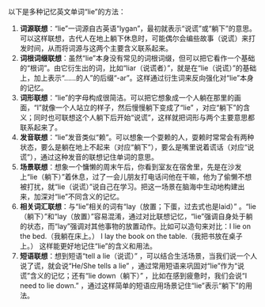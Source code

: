 以下是多种记忆英文单词“lie”的方法：
1. **词源联想**：“lie”一词源自古英语“lygan”，最初就表示“说谎”或“躺下”的意思。可以这样联想，古代人在地上躺下休息时，可能偶尔会编些故事（说谎）来打发时间，从而将词源与这两个主要含义联系起来。 
2. **词根词缀联想**：虽然“lie”本身没有常见的词根词缀，但可以把它看作一个基础的“根词”。由它衍生出的词，比如“liar（说谎者）”，就是在“lie（说谎）”的基础上，加上表示“……的人”的后缀“-ar”。这样通过衍生词来反向强化对“lie”本身的记忆。
3. **词形联想**：“lie”的字母构成很简洁。可以把它想象成一个人躺在那里的画面，“l”就像一个人站立的样子，然后慢慢躺下变成了“lie” ，对应“躺下”的含义；同时也可联想这个人躺下后开始“说谎”，这样就把词形与两个主要意思都联系起来了。 
4. **发音联想**：“lie”发音类似“赖”。可以想象一个耍赖的人，耍赖时常常会有两种状态，要么是躺在地上不起来（对应“躺下”），要么是嘴里说着谎话（对应“说谎”），通过这种发音的联想记住单词的意思。 
5. **场景联想**：想象一个慵懒的周末午后，你看到室友在宿舍里，先是在沙发上“lie（躺下）”着休息，过了一会儿朋友打电话问他在干嘛，他为了偷懒不想被打扰，就“lie（说谎）”说自己在学习。把这一场景在脑海中生动地构建出来，加深对“lie”不同含义的记忆。 
6. **相关词汇联想**：与“lie”相关的词有“lay（放置；下蛋，过去式也是laid）” 。“lie（躺下）”和“lay（放置）”容易混淆，通过对比联想记忆，“lie”强调自身处于躺的状态，而“lay”强调对其他事物的放置动作。比如可以造句来对比：I lie on the bed.（我躺在床上。） I lay the book on the table.（我把书放在桌子上。） 这样能更好地记住“lie”的含义和用法。 
7. **短语联想**：想到短语“tell a lie（说谎）” ，可以结合生活场景，当我们说一个人说了谎，就会说“He/She tells a lie” ，通过常用短语来巩固对“lie”作为“说谎”含义的记忆；还有“lie down（躺下）” ，比如在感到疲惫时，我们会说“I need to lie down.” ，通过这样简单的短语应用场景记住“lie”表示“躺下”的用法。 
